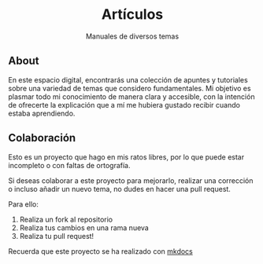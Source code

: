 <h1 align=center>Artículos</h1>
<p align=center>Manuales de diversos temas</p>

## About

En este espacio digital, encontrarás una colección de apuntes y tutoriales sobre una variedad de temas que considero fundamentales.
Mi objetivo es plasmar todo mi conocimiento de manera clara y accesible, con la intención de ofrecerte la explicación que a mí me hubiera gustado recibir cuando estaba aprendiendo.

## Colaboración

Esto es un proyecto que hago en mis ratos libres, por lo que puede estar incompleto o con faltas de ortografía.

Si deseas colaborar a este proyecto para mejorarlo, realizar una corrección o incluso añadir un nuevo tema, no dudes en hacer una pull request.

Para ello:

1. Realiza un fork al repositorio
2. Realiza tus cambios en una rama nueva
3. Realiza tu pull request!

Recuerda que este proyecto se ha realizado con [mkdocs](https://www.mkdocs.org/)
